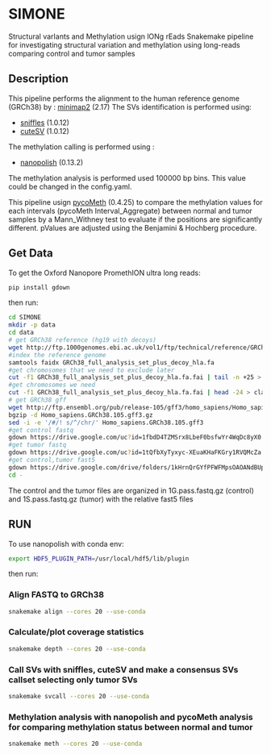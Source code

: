 # SIMONE
Structural varIants and Methylation usign lONg rEads
Snakemake pipeline for investigating structural variation and methylation using long-reads comparing control and tumor samples

## Description
This pipeline performs the alignment to the human reference genome (GRCh38) by :
[minimap2](https://github.com/lh3/minimap2) (2.17) 
The SVs identification is performed using:
- [sniffles](https://github.com/fritzsedlazeck/Sniffles) (1.0.12)
- [cuteSV](https://github.com/tjiangHIT/cuteSV) (1.0.12)

The methylation calling is performed using :
- [nanopolish](https://github.com/jts/nanopolish) (0.13.2)

The methylation analysis is performed used 100000 bp bins. This value could be changed in the config.yaml. 

This pipeline usign [pycoMeth](https://github.com/snajder-r/pycoMeth) (0.4.25) to compare the methylation values for each intervals (pycoMeth Interval_Aggregate) between normal and tumor samples by a Mann_Withney test to evaluate if the positions are significantly different. pValues are adjusted using the Benjamini & Hochberg procedure.


## Get Data
To get the Oxford Nanopore PromethION ultra long reads: 

```bash
pip install gdown 
```
then run:

```bash
cd SIMONE
mkdir -p data
cd data
# get GRCh38 reference (hg19 with decoys)
wget http://ftp.1000genomes.ebi.ac.uk/vol1/ftp/technical/reference/GRCh38_reference_genome/GRCh38_full_analysis_set_plus_decoy_hla.fa
#index the reference genome
samtools faidx GRCh38_full_analysis_set_plus_decoy_hla.fa
#get chromosomes that we need to exclude later
cut -f1 GRCh38_full_analysis_set_plus_decoy_hla.fa.fai | tail -n +25 > GRCh38_full_analysis_set_plus_decoy_hla.exclude.txt
#get chromosomes we need
cut -f1 GRCh38_full_analysis_set_plus_decoy_hla.fa.fai | head -24 > classic.chrs.txt
# get GRCh38 gff
wget http://ftp.ensembl.org/pub/release-105/gff3/homo_sapiens/Homo_sapiens.GRCh38.105.gff3.gz
bgzip -d Homo_sapiens.GRCh38.105.gff3.gz
sed -i -e '/#/! s/^/chr/' Homo_sapiens.GRCh38.105.gff3
#get control fastq
gdown https://drive.google.com/uc?id=1fbdD4TZMSrx8LbeF0bsfwYr4WqDc8yX0
#get tumor fastq
gdown https://drive.google.com/uc?id=1tQfbXyTyxyc-XEuaKHaFKGry1RVQMcZa
#get control,tumor fast5
gdown https://drive.google.com/drive/folders/1kHrnQrGYfPFWFMpsOAOANdBUpVxeULDE --folder
cd -

```
The control and the tumor files are organized in 1G.pass.fastq.gz (control) and 1S.pass.fastq.gz (tumor) with the relative fast5 files  

## RUN
To use nanopolish with conda env:

```bash
export HDF5_PLUGIN_PATH=/usr/local/hdf5/lib/plugin
```

then run:

### Align FASTQ to GRCh38

``` bash
snakemake align --cores 20 --use-conda 
```

### Calculate/plot coverage statistics

``` bash
snakemake depth --cores 20 --use-conda
```

### Call SVs with sniffles, cuteSV and make a consensus SVs callset selecting only tumor SVs

``` bash
snakemake svcall --cores 20 --use-conda
```

### Methylation analysis with nanopolish and pycoMeth analysis for comparing methylation status between normal and tumor

``` bash
snakemake meth --cores 20 --use-conda
```
